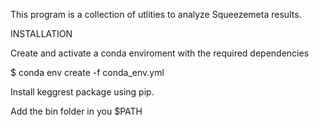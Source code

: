 This program is a collection of utlities to analyze Squeezemeta results.


INSTALLATION

Create and activate a conda enviroment with the required dependencies

$ conda env create -f conda_env.yml


Install keggrest package using pip.

Add the bin folder in you $PATH
